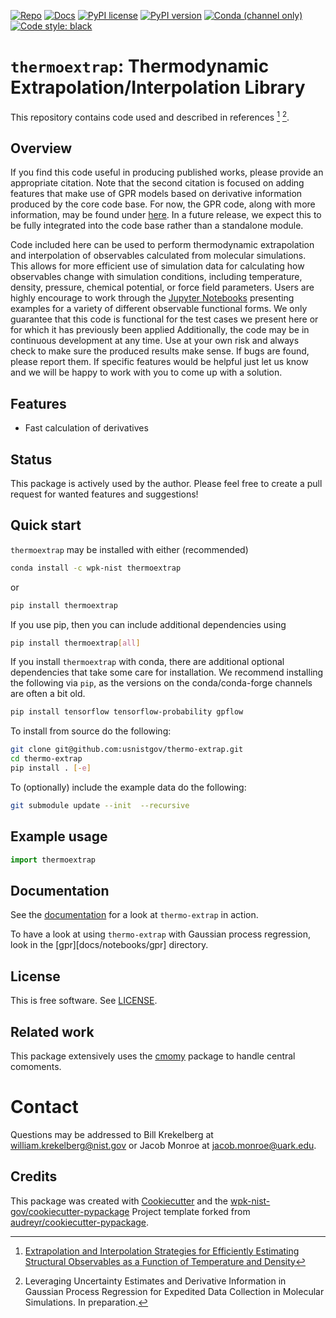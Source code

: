 [![Repo][repo-badge]][repo-link]
[![Docs][docs-badge]][docs-link]
[![PyPI license][license-badge]][license-link]
[![PyPI version][pypi-badge]][pypi-link]
[![Conda (channel only)][conda-badge]][conda-link]
[![Code style: black][black-badge]][black-link]


[black-badge]: https://img.shields.io/badge/code%20style-black-000000.svg
[black-link]: https://github.com/ambv/black
[pypi-badge]: https://img.shields.io/pypi/v/thermoextrap
<!-- [pypi-badge]: https://badge.fury.io/py/thermo-extrap -->
[pypi-link]: https://pypi.org/project/thermoextrap
[docs-badge]: https://img.shields.io/badge/docs-sphinx-informational
[docs-link]: https://pages.nist.gov/thermo-extrap/
[repo-badge]: https://img.shields.io/badge/--181717?logo=github&logoColor=ffffff
[repo-link]: https://github.com/usnistgov/thermo-extrap
[conda-badge]: https://img.shields.io/conda/v/wpk-nist/thermoextrap
[conda-link]: https://anaconda.org/wpk-nist/thermoextrap
<!-- Use total link so works from anywhere -->
[license-badge]: https://img.shields.io/pypi/l/cmomy?color=informational
[license-link]: https://github.com/usnistgov/thermo-extrap/blob/master/LICENSE
<!-- For more badges, see https://shields.io/category/other and https://naereen.github.io/badges/ -->

[numpy]: https://numpy.org
[Numba]: https://numba.pydata.org/
[xarray]: https://docs.xarray.dev/en/stable/
[cmomy]: https://github.com/usnistgov/cmomy
[gpr-link]: https://github.com/usnistgov/thermo-extrap/tree/master/docs/notebooks/gpr
[notebook-link]: https://github.com/usnistgov/thermo-extrap/tree/master/docs/notebooks



# `thermoextrap`: Thermodynamic Extrapolation/Interpolation Library

This repository contains code used and described in references [^fn1] [^fn2].

[^fn1]: [Extrapolation and Interpolation Strategies for Efficiently Estimating Structural Observables as a Function of Temperature and Density](https://doi.org/10.1063/5.0014282)

[^fn2]: Leveraging Uncertainty Estimates and Derivative Information in Gaussian Process Regression for Expedited Data Collection in Molecular Simulations. In preparation.


## Overview

If you find this code useful in producing published works, please provide an appropriate citation.
Note that the second citation is focused on adding features that make use of GPR models based on derivative information produced by the core code base.
For now, the GPR code, along with more information, may be found under [here][gpr-link].
In a future release, we expect this to be fully integrated into the code base rather than a standalone module.

Code included here can be used to perform thermodynamic extrapolation and
interpolation of observables calculated from molecular simulations. This allows
for more efficient use of simulation data for calculating how observables change
with simulation conditions, including temperature, density, pressure, chemical
potential, or force field parameters. Users are highly encourage to work through
the [Jupyter Notebooks][notebook-link] presenting examples for
a variety of different observable functional forms. We only guarantee that this
code is functional for the test cases we present here or for which it has
previously been applied Additionally, the code may be in continuous development
at any time. Use at your own risk and always check to make sure the produced
results make sense. If bugs are found, please report them. If specific features
would be helpful just let us know and we will be happy to work with you to come
up with a solution.


## Features

* Fast calculation of derivatives

## Status

This package is actively used by the author.  Please feel free to create a pull request for wanted features and suggestions!


## Quick start

`thermoextrap` may be installed with either (recommended)
```bash
conda install -c wpk-nist thermoextrap
```
or
```bash
pip install thermoextrap
```

If you use pip, then you can include additional dependencies using
```bash
pip install thermoextrap[all]
```

If you install `thermoextrap` with conda, there are additional optional dependencies that take some care for installation.  We recommend installing the following via `pip`, as the versions on the conda/conda-forge channels are often a bit old.
```bash
pip install tensorflow tensorflow-probability gpflow
```

To install from source do the following:
```bash
git clone git@github.com:usnistgov/thermo-extrap.git
cd thermo-extrap
pip install . [-e]
```

To (optionally) include the example data do the following:
```bash
git submodule update --init  --recursive
```


## Example usage

```python
import thermoextrap

```

<!-- end-docs -->

## Documentation

See the [documentation][docs-link] for a look at `thermo-extrap` in action.

To have a look at using `thermo-extrap` with Gaussian process regression, look in the [gpr][docs/notebooks/gpr] directory.

## License

This is free software.  See [LICENSE][license-link].

## Related work

This package extensively uses the [cmomy] package to handle central comoments.


# Contact
Questions may be addressed to Bill Krekelberg at william.krekelberg@nist.gov or Jacob Monroe at jacob.monroe@uark.edu.


## Credits

This package was created with
[Cookiecutter](https://github.com/audreyr/cookiecutter) and the
[wpk-nist-gov/cookiecutter-pypackage](https://github.com/wpk-nist-gov/cookiecutter-pypackage)
Project template forked from
[audreyr/cookiecutter-pypackage](https://github.com/audreyr/cookiecutter-pypackage).
